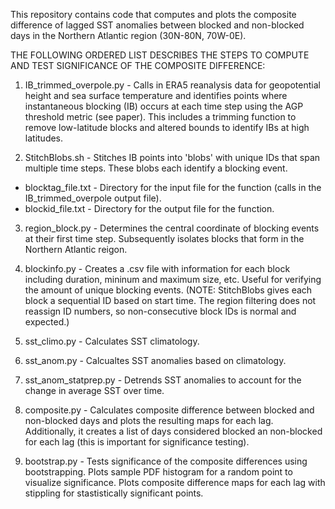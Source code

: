 This repository contains code that computes and plots the composite difference of lagged SST anomalies between blocked and non-blocked days in the Northern Atlantic region (30N-80N, 70W-0E).

THE FOLLOWING ORDERED LIST DESCRIBES THE STEPS TO COMPUTE AND TEST SIGNIFICANCE OF THE COMPOSITE DIFFERENCE:

1. IB_trimmed_overpole.py - Calls in ERA5 reanalysis data for geopotential height and sea surface temperature and identifies points where instantaneous blocking (IB) occurs at each time step using the AGP threshold metric (see paper). This includes a trimming function to remove low-latitude blocks and altered bounds to identify IBs at high latitudes.

2. StitchBlobs.sh - Stitches IB points into 'blobs' with unique IDs that span multiple time steps. These blobs each identify a blocking event.
  - blocktag_file.txt - Directory for the input file for the function (calls in the IB_trimmed_overpole output file).
  - blockid_file.txt - Directory for the output file for the function.

3. region_block.py - Determines the central coordinate of blocking events at their first time step. Subsequently isolates blocks that form in the Northern Atlantic reigon.

4. blockinfo.py - Creates a .csv file with information for each block including duration, mininum and maximum size, etc. Useful for verifying the amount of unique blocking events. (NOTE: StitchBlobs gives each block a sequential ID based on start time. The region filtering does not reassign ID numbers, so non-consecutive block IDs is normal and expected.)

5. sst_climo.py - Calculates SST climatology.

6. sst_anom.py - Calcualtes SST anomalies based on climatology.

7. sst_anom_statprep.py - Detrends SST anomalies to account for the change in average SST over time.

8. composite.py - Calculates composite difference between blocked and non-blocked days and plots the resulting maps for each lag. Additionally, it creates a list of days considered blocked an non-blocked for each lag (this is important for significance testing).

9. bootstrap.py - Tests significance of the composite differences using bootstrapping. Plots sample PDF histogram for a random point to visualize significance. Plots composite difference maps for each lag with stippling for stastistically significant points.
